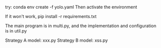 try:
conda env create -f yolo.yaml
Then activate the environment

If it won't work, 
pip install -r requirements.txt


The main program is in multi.py, and the implementation and configuration is in util.py

Strategy A model: xxx.py
Strategy B model: xss.py

